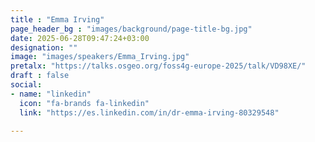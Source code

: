 ```yaml
---
title : "Emma Irving"
page_header_bg : "images/background/page-title-bg.jpg"
date: 2025-06-28T09:47:24+03:00
designation: ""
image: "images/speakers/Emma_Irving.jpg"
pretalx: "https://talks.osgeo.org/foss4g-europe-2025/talk/VD98XE/"
draft : false
social:
- name: "linkedin"
  icon: "fa-brands fa-linkedin"
  link: "https://es.linkedin.com/in/dr-emma-irving-80329548"

---
```

